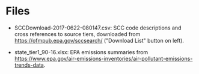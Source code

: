 # Files

* SCCDownload-2017-0622-080147.csv: SCC code descriptions and cross references to source tiers, downloaded from https://ofmpub.epa.gov/sccsearch/ ("Download List" button on left).

* state_tier1_90-16.xlsx: EPA emissions summaries from https://www.epa.gov/air-emissions-inventories/air-pollutant-emissions-trends-data.
